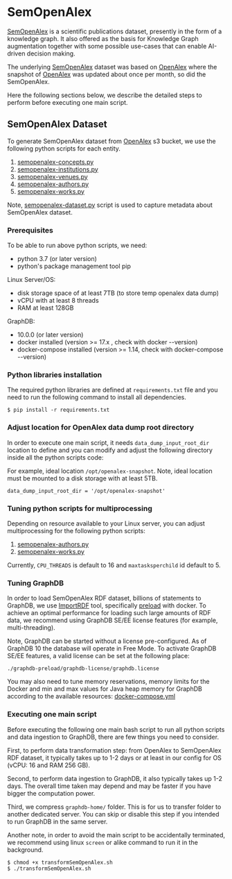 # SemOpenAlex
[SemOpenAlex](https://semopenalex.org) is a scientific publications dataset, presently in the form of a knowledge graph. 
It also offered as the basis for Knowledge Graph augmentation together with some possible use-cases that can enable AI-driven decision making. 

The underlying [SemOpenAlex](https://semopenalex.org) dataset was based on [OpenAlex](https://docs.openalex.org) where the snapshot of [OpenAlex](https://docs.openalex.org/download-snapshot) was updated about once per month, so did the SemOpenAlex.

Here the following sections below, we describe the detailed steps to perform before executing one main script. 

## SemOpenAlex Dataset
To generate SemOpenAlex dataset from [OpenAlex](https://openalex.s3.amazonaws.com/browse.html) s3 bucket,
we use the following python scripts for each entity. 

1. [semopenalex-concepts.py](./transformation-scripts/semopenalex-concepts.py)
2. [semopenalex-institutions.py](./transformation-scripts/semopenalex-institutions.py)
3. [semopenalex-venues.py](./transformation-scripts/semopenalex-venues.py)
4. [semopenalex-authors.py](./transformation-scripts/semopenalex-authors.py)
5. [semopenalex-works.py](./transformation-scripts/semopenalex-works.py)

Note, [semopenalex-dataset.py](./transformation-scripts/semopenalex-dataset.py) script is used to capture metadata about SemOpenAlex dataset.

### Prerequisites 
To be able to run above python scripts, we need:
- python 3.7 (or later version)
- python's package management tool pip

Linux Server/OS: 
- disk storage space of at least 7TB (to store temp openalex data dump)
- vCPU with at least 8 threads
- RAM at least 128GB

GraphDB:
- 10.0.0 (or later version)
- docker installed (version >= 17.x , check with docker --version)
- docker-compose installed (version >= 1.14, check with docker-compose --version)

### Python libraries installation 
The required python libraries are defined at `requirements.txt` file and you need to run the following command to install all dependencies.

```
$ pip install -r requirements.txt
```

### Adjust location for OpenAlex data dump root directory
In order to execute one main script, 
it needs `data_dump_input_root_dir` location to define and you can modify and adjust the following directory inside all the python scripts code:

For example, ideal location `/opt/openalex-snapshot`. Note, ideal location must be mounted to a disk storage with at least 5TB. 
```
data_dump_input_root_dir = '/opt/openalex-snapshot'
```

### Tuning python scripts for multiprocessing
Depending on resource available to your Linux server, you can adjust multiprocessing for the following python scripts:

1. [semopenalex-authors.py](./transformation-scripts/semopenalex-authors.py)
2. [semopenalex-works.py](./transformation-scripts/semopenalex-works.py) 

Currently, `CPU_THREADS` is default to 16 and `maxtasksperchild` id default to 5.


### Tuning GraphDB  
In order to load SemOpenAlex RDF dataset, billions of statements to GraphDB, 
we use [ImportRDF](https://graphdb.ontotext.com/documentation/10.0/loading-data-using-importrdf.html) tool, 
specifically [preload](https://graphdb.ontotext.com/documentation/10.0/loading-data-using-importrdf.html#preload-command-line-options) with docker.
To achieve an optimal performance for loading such large amounts of RDF data, we recommend using GraphDB SE/EE license features (for example, multi-threading).

Note, GraphDB can be started without a license pre-configured. As of GraphDB 10 the database will operate in Free Mode. 
To activate GraphDB SE/EE features, a valid license can be set at the following place:

```
./graphdb-preload/graphdb-license/graphdb.license
```

You may also need to tune memory reservations, memory limits for the Docker and 
min and max values for Java heap memory for GraphDB according to the available resources: [docker-compose.yml](./graphdb-preload/docker-compose.yml)


### Executing one main script

Before executing the following one main bash script to run all python scripts and data ingestion to GraphDB, there are few things you need to consider.

First, to perform data transformation step: from OpenAlex to SemOpenAlex RDF dataset, 
it typically takes up to 1-2 days or at least in our config for OS (vCPU: 16 and RAM 256 GB).

Second, to perform data ingestion to GraphDB, it also typically takes up 1-2 days. 
The overall time taken may depend and may be faster if you have bigger the computation power.

Third, we compress `graphdb-home/` folder. 
This is for us to transfer folder to another dedicated server. 
You can skip or disable this step if you intended to run GraphDB in the same server.

Another note, in order to avoid the main script to be accidentally terminated, 
we recommend using linux `screen` or alike command to run it in the background. 

```
$ chmod +x transformSemOpenAlex.sh
$ ./transformSemOpenAlex.sh
```